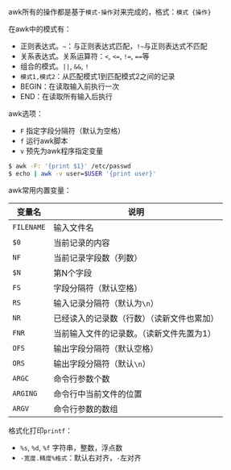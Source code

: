 awk所有的操作都是基于`模式-操作`对来完成的，格式：`模式 {操作}`

在awk中的模式有：

- 正则表达式。`~`：与正则表达式匹配，`!~`与正则表达式不匹配
- 关系表达式。关系运算符：`<`, `<=`, `!=`, `==`等
- 组合的模式。`||`, `&&`, `!`
- `模式1,模式2`：从匹配模式1到匹配模式2之间的记录
- BEGIN：在读取输入前执行一次
- END：在读取所有输入后执行

awk选项：

- `F` 指定字段分隔符（默认为空格）
- `f` 运行awk脚本
- `v` 预先为awk程序指定变量

``` Bash
$ awk -F: '{print $1}' /etc/passwd
$ echo | awk -v user=$USER '{print user}'
```

awk常用内置变量：

|变量名|说明|
|---|---|
|`FILENAME`|输入文件名|
|`$0`|当前记录的内容|
|`NF`|当前记录字段数（列数）|
|`$N`|第N个字段|
|`FS`|字段分隔符（默认空格）|
|`RS`|输入记录分隔符（默认为`\n`）|
|`NR`|已经读入的记录数（行数）（读新文件也累加）|
|`FNR`|当前输入文件的记录数。（读新文件先置为1）|
|`OFS`|输出字段分隔符（默认空格）|
|`ORS`|输出字段分隔符（默认`\n`）|
|`ARGC`|命令行参数个数|
|`ARGING`|命令行中当前文件的位置|
|`ARGV`|命令行参数的数组|

格式化打印`printf`：

- `%s`, `%d`, `%f` 字符串，整数，浮点数
- `-宽度.精度%格式`：默认右对齐，`-`左对齐


